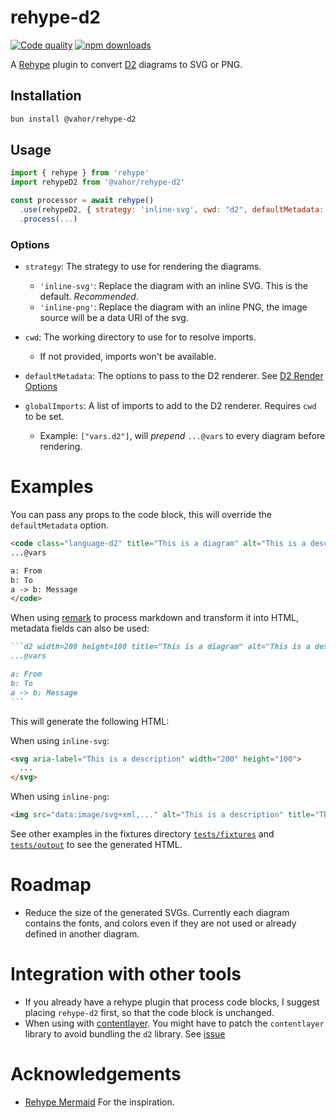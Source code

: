 # rehype-d2

[![Code quality](https://github.com/Vahor/rehype-d2/actions/workflows/quality.yml/badge.svg)](https://github.com/Vahor/rehype-d2/actions/workflows/quality.yml)
[![npm downloads](https://img.shields.io/npm/dm/%40vahor%2Frehype-d2)](https://www.npmjs.com/package/@vahor/rehype-d2)

A [Rehype](https://github.com/rehypejs/rehype) plugin to convert [D2](https://d2lang.com/) diagrams to SVG or PNG.

## Installation

```sh
bun install @vahor/rehype-d2
```

## Usage

```js
import { rehype } from 'rehype'
import rehypeD2 from '@vahor/rehype-d2'

const processor = await rehype()
  .use(rehypeD2, { strategy: 'inline-svg', cwd: "d2", defaultMetadata: { layout: "elk", sketch: true, pad: 0 } })
  .process(...)
```

### Options

- `strategy`: The strategy to use for rendering the diagrams.
  - `'inline-svg'`: Replace the diagram with an inline SVG. This is the default. *Recommended*.
  - `'inline-png'`: Replace the diagram with an inline PNG, the image source will be a data URI of the svg.

- `cwd`: The working directory to use for to resolve imports.
   - If not provided, imports won't be available.

- `defaultMetadata`: The options to pass to the D2 renderer. See [D2 Render Options](https://github.com/terrastruct/d2/blob/0b2203c107df5319380c1d72753ae8c7814324d9/d2js/js/index.d.ts#L8-L44)

- `globalImports`: A list of imports to add to the D2 renderer. Requires `cwd` to be set.
  - Example: `["vars.d2"]`, will _prepend_ `...@vars` to every diagram before rendering.

# Examples

You can pass any props to the code block, this will override the `defaultMetadata` option.

```html
<code class="language-d2" title="This is a diagram" alt="This is a description" width="200" height="100">
...@vars

a: From
b: To
a -> b: Message
</code>
```


When using [remark](https://github.com/remarkjs/remark) to process markdown and transform it into HTML, metadata fields can also be used:

~~~md
```d2 width=200 height=100 title="This is a diagram" alt="This is a description"
...@vars

a: From
b: To
a -> b: Message
```
~~~

This will generate the following HTML:

When using `inline-svg`:
```html
<svg aria-label="This is a description" width="200" height="100">
  ...
</svg>
```

When using `inline-png`:
```html
<img src="data:image/svg+xml,..." alt="This is a description" title="This is a diagram" width="200" height="100">
```

See other examples in the fixtures directory [`tests/fixtures`](https://github.com/Vahor/rehype-d2/tree/main/tests/fixtures) and [`tests/output`](https://github.com/Vahor/rehype-d2/tree/main/tests/output) to see the generated HTML.

# Roadmap

- Reduce the size of the generated SVGs. Currently each diagram contains the fonts, and colors even if they are not used or already defined in another diagram.

# Integration with other tools

- If you already have a rehype plugin that process code blocks, I suggest placing `rehype-d2` first, so that the code block is unchanged.
- When using with [contentlayer](https://github.com/timlrx/contentlayer2). You might have to patch the `contentlayer` library to avoid bundling the `d2` library. See [issue](https://github.com/timlrx/contentlayer2/issues/70)

# Acknowledgements

- [Rehype Mermaid](https://github.com/remcohaszing/rehype-mermaid) For the inspiration.
